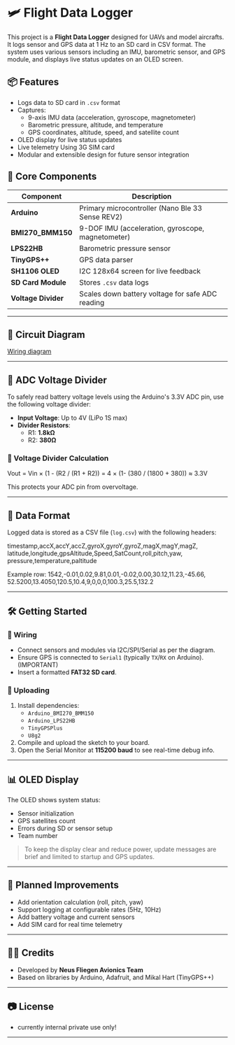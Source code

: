 # 🛩️ Flight Data Logger

This project is a **Flight Data Logger** designed for UAVs and model aircrafts. It logs sensor and GPS data at 1 Hz to an SD card in CSV format. The system uses various sensors including an IMU, barometric sensor, and GPS module, and displays live status updates on an OLED screen.

## 📦 Features

- Logs data to SD card in `.csv` format
- Captures:
  - 9-axis IMU data (acceleration, gyroscope, magnetometer)
  - Barometric pressure, altitude, and temperature
  - GPS coordinates, altitude, speed, and satellite count
- OLED display for live status updates
- Live telemetry Using 3G SIM card
- Modular and extensible design for future sensor integration

## 🧠 Core Components

| Component                  | Description |
|---------------------------|-------------|
| **Arduino**               | Primary microcontroller (Nano Ble 33 Sense REV2) |
| **BMI270_BMM150**         | 9-DOF IMU (acceleration, gyroscope, magnetometer) |
| **LPS22HB**               | Barometric pressure sensor |
| **TinyGPS++**             | GPS data parser |
| **SH1106 OLED**           | I2C 128x64 screen for live feedback |
| **SD Card Module**        | Stores `.csv` data logs |
| **Voltage Divider**       | Scales down battery voltage for safe ADC reading |

---

## 🔧 Circuit Diagram

[Wiring diagram](Datenlogger_Files/Wiring_diagram_1.1.jpg)

---

## 🔋 ADC Voltage Divider

To safely read battery voltage levels using the Arduino's 3.3V ADC pin, use the following voltage divider:

- **Input Voltage**: Up to 4V (LiPo 1S max)
- **Divider Resistors**:
  - R1: **1.8kΩ**
  - R2: **380Ω**

### 📐 Voltage Divider Calculation

Vout = Vin × (1 - (R2 / (R1 + R2))
= 4 × (1- (380 / (1800 + 380)) ≈ 3.3V


This protects your ADC pin from overvoltage.

---

## 📂 Data Format

Logged data is stored as a CSV file (`log.csv`) with the following headers:

timestamp,accX,accY,accZ,gyroX,gyroY,gyroZ,magX,magY,magZ,
latitude,longitude,gpsAltitude,Speed,SatCount,roll,pitch,yaw,
pressure,temperature,paltitude


Example row:
1542,-0.01,0.02,9.81,0.01,-0.02,0.00,30.12,11.23,-45.66,
52.5200,13.4050,120.5,10.4,9,0,0,0,100.3,25.5,132.2


---

## 🛠️ Getting Started

### 🔌 Wiring

- Connect sensors and modules via I2C/SPI/Serial as per the diagram.
- Ensure GPS is connected to `Serial1` (typically `TX`/`RX` on Arduino). (IMPORTANT)
- Insert a formatted **FAT32 SD card**.

### 🧪 Uploading

1. Install dependencies:
   - `Arduino_BMI270_BMM150`
   - `Arduino_LPS22HB`
   - `TinyGPSPlus`
   - `U8g2`
2. Compile and upload the sketch to your board.
3. Open the Serial Monitor at **115200 baud** to see real-time debug info.

---

## 📊 OLED Display

The OLED shows system status:
- Sensor initialization
- GPS satellites count
- Errors during SD or sensor setup
- Team number

> To keep the display clear and reduce power, update messages are brief and limited to startup and GPS updates.

---

## 🧩 Planned Improvements

- Add orientation calculation (roll, pitch, yaw)
- Support logging at configurable rates (5Hz, 10Hz)
- Add battery voltage and current sensors
- Add SIM card for real time telemetry

---

## 👨‍💻 Credits

- Developed by **Neus Fliegen Avionics Team**
- Based on libraries by Arduino, Adafruit, and Mikal Hart (TinyGPS++)

---

## 📷 License

- currently internal private use only!

---

